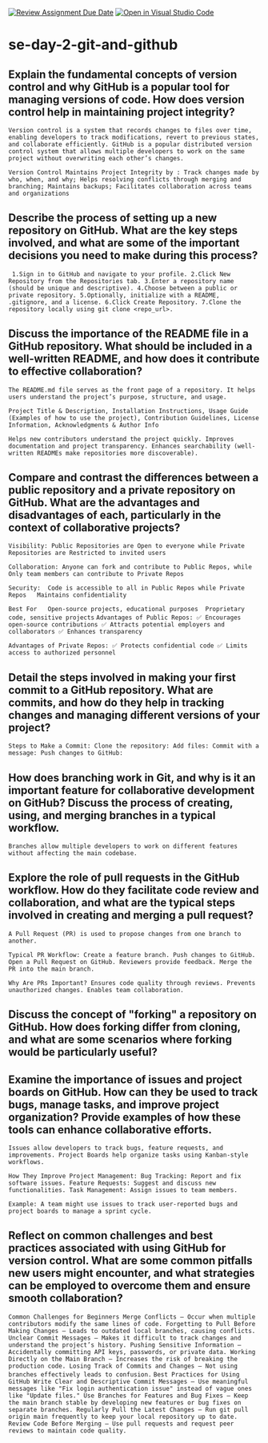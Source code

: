 [![Review Assignment Due Date](https://classroom.github.com/assets/deadline-readme-button-22041afd0340ce965d47ae6ef1cefeee28c7c493a6346c4f15d667ab976d596c.svg)](https://classroom.github.com/a/8wgCKhpZ)
[![Open in Visual Studio Code](https://classroom.github.com/assets/open-in-vscode-2e0aaae1b6195c2367325f4f02e2d04e9abb55f0b24a779b69b11b9e10269abc.svg)](https://classroom.github.com/online_ide?assignment_repo_id=18412065&assignment_repo_type=AssignmentRepo)
# se-day-2-git-and-github
## Explain the fundamental concepts of version control and why GitHub is a popular tool for managing versions of code. How does version control help in maintaining project integrity?
`Version control is a system that records changes to files over time, enabling developers to track modifications, revert to previous states, and collaborate efficiently. GitHub is a popular distributed version control system that allows multiple developers to work on the same project without overwriting each other’s changes.`

`Version Control Maintains Project Integrity by : Track changes made by who, when, and why; Helps resolving conflicts through merging and branching; Maintains backups; Facilitates collaboration across teams and organizations`
## Describe the process of setting up a new repository on GitHub. What are the key steps involved, and what are some of the important decisions you need to make during this process?
` 1.Sign in to GitHub and navigate to your profile.
  2.Click New Repository from the Repositories tab.
  3.Enter a repository name (should be unique and descriptive).
  4.Choose between a public or private repository.
  5.Optionally, initialize with a README, .gitignore, and a license.
  6.Click Create Repository.
  7.Clone the repository locally using git clone <repo_url>.`

## Discuss the importance of the README file in a GitHub repository. What should be included in a well-written README, and how does it contribute to effective collaboration?
`The README.md file serves as the front page of a repository. It helps users understand the project’s purpose, structure, and usage.`

`Project Title & Description, Installation Instructions, Usage Guide (Examples of how to use the project), Contribution Guidelines, License Information, Acknowledgments & Author Info`

`Helps new contributors understand the project quickly. Improves documentation and project transparency. Enhances searchability (well-written READMEs make repositories more discoverable).`

## Compare and contrast the differences between a public repository and a private repository on GitHub. What are the advantages and disadvantages of each, particularly in the context of collaborative projects?

`Visibility: Public Repositories are Open to everyone while Private Repositories are Restricted to invited users`

`Collaboration: Anyone can fork and contribute to Public Repos, while Only team members can contribute to Private Repos`

`Security:	Code is accessible to all in Public Repos while Private Repos	Maintains confidentiality`

`Best For	Open-source projects, educational purposes	Proprietary code, sensitive projects`
`Advantages of Public Repos:
✅ Encourages open-source contributions
✅ Attracts potential employers and collaborators
✅ Enhances transparency`

`Advantages of Private Repos:
✅ Protects confidential code
✅ Limits access to authorized personnel`

## Detail the steps involved in making your first commit to a GitHub repository. What are commits, and how do they help in tracking changes and managing different versions of your project?
`Steps to Make a Commit:
Clone the repository:
Add files:
Commit with a message:
Push changes to GitHub:`


## How does branching work in Git, and why is it an important feature for collaborative development on GitHub? Discuss the process of creating, using, and merging branches in a typical workflow.
`Branches allow multiple developers to work on different features without affecting the main codebase.`

## Explore the role of pull requests in the GitHub workflow. How do they facilitate code review and collaboration, and what are the typical steps involved in creating and merging a pull request?

`A Pull Request (PR) is used to propose changes from one branch to another.`

`Typical PR Workflow:
Create a feature branch.
Push changes to GitHub.
Open a Pull Request on GitHub.
Reviewers provide feedback.
Merge the PR into the main branch.`

`Why Are PRs Important?
Ensures code quality through reviews.
Prevents unauthorized changes.
Enables team collaboration.`

## Discuss the concept of "forking" a repository on GitHub. How does forking differ from cloning, and what are some scenarios where forking would be particularly useful?

## Examine the importance of issues and project boards on GitHub. How can they be used to track bugs, manage tasks, and improve project organization? Provide examples of how these tools can enhance collaborative efforts.
`Issues allow developers to track bugs, feature requests, and improvements.
Project Boards help organize tasks using Kanban-style workflows.`

`How They Improve Project Management:
Bug Tracking: Report and fix software issues.
Feature Requests: Suggest and discuss new functionalities.
Task Management: Assign issues to team members.`

`Example:
A team might use issues to track user-reported bugs and project boards to manage a sprint cycle.`


## Reflect on common challenges and best practices associated with using GitHub for version control. What are some common pitfalls new users might encounter, and what strategies can be employed to overcome them and ensure smooth collaboration?
`Common Challenges for Beginners
Merge Conflicts – Occur when multiple contributors modify the same lines of code.
Forgetting to Pull Before Making Changes – Leads to outdated local branches, causing conflicts.
Unclear Commit Messages – Makes it difficult to track changes and understand the project’s history.
Pushing Sensitive Information – Accidentally committing API keys, passwords, or private data.
Working Directly on the Main Branch – Increases the risk of breaking the production code.
Losing Track of Commits and Changes – Not using branches effectively leads to confusion.`
`Best Practices for Using GitHub
Write Clear and Descriptive Commit Messages – Use meaningful messages like "Fix login authentication issue" instead of vague ones like "Update files."
Use Branches for Features and Bug Fixes – Keep the main branch stable by developing new features or bug fixes on separate branches.
Regularly Pull the Latest Changes – Run git pull origin main frequently to keep your local repository up to date.
Review Code Before Merging – Use pull requests and request peer reviews to maintain code quality.`
